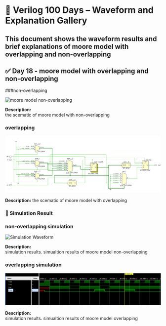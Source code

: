 
# 📘 Verilog 100 Days – Waveform and Explanation Gallery

This document shows the waveform results and brief explanations of moore model with overlapping and non-overlapping
---

## ✅ Day 18 - moore model with overlapping and non-overlapping

 ###non-overlapping

![moore model non-overlapping](./images/non_overlapp_schematic.png)

**Description:**  
  the scematic of  moore model with non-overlapping


###  overlapping

![moore model overlapping](./images/overlapp_schematic.png)

**Description:** 
 the scematic of moore model with overlapping 


### 🔬 Simulation Result

### non-overlapping simulation

![Simulation Waveform](./images/non_overlapp_sim.png)

**Description:**  
simulation results.
simualtion results of moore model non-overlapping

### overlapping simulation
![Simulation Waveform](./images/overlapp_sim.png)

**Description:**  
simulation results.
simualtion results of moore model overlapping
